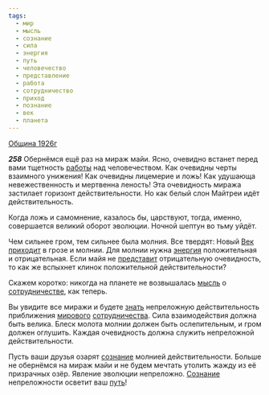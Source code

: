 ```yaml
---
tags:
  - мир
  - мысль
  - сознание
  - сила
  - энергия
  - путь
  - человечество
  - представление
  - работа
  - сотрудничество
  - приход
  - познание
  - век
  - планета
---
```


[Община 1926г](/agni/1926)

___258___
Обернёмся ещё раз на мираж майи. Ясно, очевидно встанет перед вами тщетность [работы](/tag/#работа) над человечеством. Как очевидны черты взаимного унижения! Как очевидны лицемерие и ложь! Как удушающа невежественность и мертвенна леность! Эта очевидность миража застилает горизонт действительности. Но как белый слон Майтреи идёт действительность.   

Когда ложь и самомнение, казалось бы, царствуют, тогда, именно, совершается великий оборот эволюции. Ночной шептун во тьму уйдёт.   

Чем сильнее гром, тем сильнее была молния. Все твердят: Новый [Век](/tag/#век) [приходит](/tag/#приход) в грозе и молнии. Для молнии нужна [энергия](/tag/#энергия) положительная и отрицательная. Если майя не [представит](/tag/#представление) отрицательную очевидность, то как же вспыхнет клинок положительной действительности?   

Скажем коротко: никогда на планете не возвышалась [мысль](/tag/#мысль) о [сотрудничестве](/tag/#сотрудничество), как теперь.   

Вы увидите все миражи и будете [знать](/tag/#познание) непреложную действительность приближения [мирового](/tag/#мир) [сотрудничества](/tag/#сотрудничество). Сила взаимодействия должна быть велика. Блеск молота молнии должен быть ослепительным, и гром должен оглушить. Каждая очевидность должна служить непреложной действительности.   

Пусть ваши друзья озарят [сознание](/tag/#сознание) молнией действительности. Больше не обернёмся на мираж майи и не будем мечтать утолить жажду из её призрачных озёр. Явление эволюции непреложно. [Сознание](/tag/#сознание) непреложности осветит ваш [путь](/tag/#путь)!   

